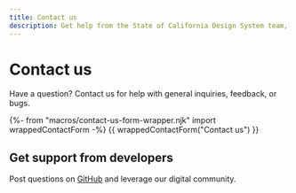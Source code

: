 ```yaml
---
title: Contact us
description: Get help from the State of California Design System team, post questions, and share technical information with fellow developers.
---
```


# Contact us

Have a question? Contact us for help with general inquiries, feedback, or bugs.

{%- from "macros/contact-us-form-wrapper.njk" import wrappedContactForm -%}
{{ wrappedContactForm("Contact us") }}

## Get support from developers

Post questions on [GitHub](https://github.com/cagov/design-system) and leverage our digital community.
